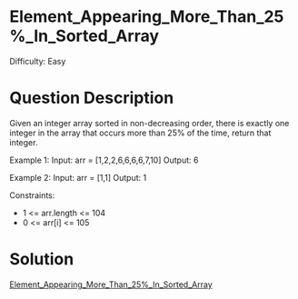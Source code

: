 
# Element_Appearing_More_Than_25%_In_Sorted_Array

Difficulty: Easy

# Question Description

Given an integer array sorted in non-decreasing order, there is exactly one integer in the array that occurs more than 25% of the time, return that integer.

Example 1:
Input: arr = [1,2,2,6,6,6,6,7,10]
Output: 6

Example 2:
Input: arr = [1,1]
Output: 1

Constraints:

- 1 <= arr.length <= 104
- 0 <= arr[i] <= 105

# Solution

[Element_Appearing_More_Than_25%_In_Sorted_Array]([1287]Element_Appearing_More_Than_25%_In_Sorted_Array.py)

    